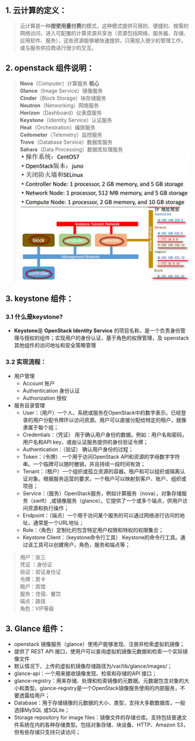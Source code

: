 ## 1. 云计算的定义：
> 云计算是一种**按使用量付费**的模式，这种模式提供可用的、便捷的、按需的网络访问，进入可配置的计算资源共享池（资源包括网络、服务器、存储、应用软件、服务），这些资源能够被快速提供，只需投入很少的管理工作，或与服务供应商进行很少的交互。
## 2. openstack 组件说明：
> **Nova**（Computer）计算服务 **核心**   
**Glance**（Image Service）镜像服务  
**Cinder**（Block Storage）块存储服务  
**Neutron**（Networking）网络服务  
**Horizon**（Dashboard）仪表盘服务  
**Keystone**（Identity Service）认证服务  
**Heat**（Orchestration）编排服务  
**Ceilometer**（Telemetry）监控服务  
**Trove**（Database Service）数据库服务  
**Sahara**（Data Processing）数据库处理服务  
![openstack-IP](../base/img/openstack-IP.jpg)  
## 3. keystone 组件：
### 3.1 什么是keystone?
+ **Keystone**是  **OpenStack Identity Service** 的项目名称，是一个负责身份管理与授权的组件；实现用户的身份认证，基于角色的权限管理，及 openstack 其他组件的访问地址和安全策略管理
### 3.2 实现流程：
+ 用户管理
    * Account 账户
    * Authentication 身份认证
    * Authorization 授权
+ 服务目录管理
    * User：（用户）一个人、系统或服务在OpenStack中的数字表示。已经登录的用户分配令牌环以访问资源。用户可以直接分配给特定的租户，就像隶属于每个组；
    * Credentials：（凭证） 用于确认用户身份的数据。例如：用户名和密码，用户名和API key，或由认证服务提供的身份验证令牌；
    * Authentication：（验证） 确认用户身份的过程；
    * Token：（令牌） 一个用于访问OpenStack API和资源的字母数字字符串。一个临牌可以随时撤销，并且持续一段时间有效；
    * Tenant：（租户）一个组织或孤立资源的容器。租户和可以组织或隔离认证对象。根据服务运营的要求，一个租户可以映射到客户、账户、组织或项目；
    * Service：（服务）OpenStack服务，例如计算服务（nova），对象存储服务（swift）,或镜像服务（glance）。它提供了一个或多个端点，供用户访问资源和执行操作；
    * Endpoint：（端点）一个用于访问某个服务的可以通过网络进行访问的地址，通常是一个URL地址；
    * Role：（角色）定制化的包含特定用户权限和特权的权限集合；
    * Keystone Client：（keystone命令行工具） Keystone的命令行工具。通过该工具可以创建用户，角色，服务和端点等；
>用户：张三   
凭证 ：身份证  
验证：验证身份证  
令牌：房卡  
租户：宾馆  
服务：住宿、餐饮  
端点：路径  
角色：VIP等级   
## 3. Glance 组件：
+ openstack 镜像服务（glance）使用户能够发现、注册并检索虚拟机镜像；
+ 提供了 REST API 接口，使用户可以查询虚拟机镜像元数据和检索一个实际镜像文件
+ 默认情况下，上传的虚拟机镜像存储路径为/var/lib/glance/images/；
+ glance-api：一个用来接收镜像发现、检索和存储的API 接口；
+ glance-registry：用来存储、处理和检索镜像的元数据。元数据包含对象的大小和类型。glance-registry是一个OpenStack镜像服务使用的内部服务，不要透露给用户；
+ Database：用于存储镜像的元数据的大小、类型，支持大多数数据库，一般选择MySQL 或SQLite；
+ Storage repository for image files：镜像文件的存储仓库。支持包括普通文件系统在内的各种存储类型。包括对象存储、块设备、HTTP、Amazon S3，但有些存储只支持只读访问；




